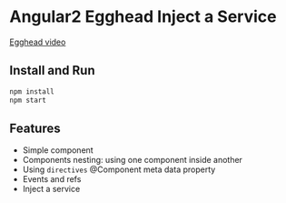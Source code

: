 # Angular2 Egghead Inject a Service

[Egghead video](https://egghead.io/lessons/angular-2-injecting-a-service?series=angular-2-fundamentals)

## Install and Run

```bash
npm install
npm start
```

## Features
* Simple component
* Components nesting: using one component inside another
* Using `directives` @Component meta data property
* Events and refs
* Inject a service
